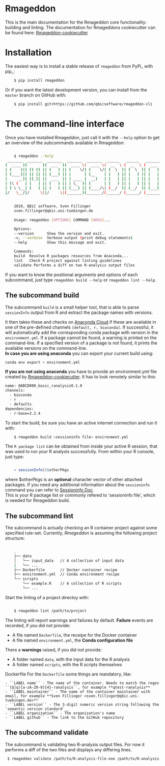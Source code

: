 # Rmageddon

This is the main documentation for the Rmageddon core functionality: building and linting. The documentation for Rmageddons cookiecutter can be found here: [Rmageddon-cookiecutter](Rmageddon-cookiecutter)


Installation
============

The easiest way is to install a stable release of ``rmageddon`` from PyPi_ with pip_:


```bash 
    $ pip install rmageddon
```


Or if you want the latest development version, you can install from the ``master`` branch on GitHub with:

```bash
    $ pip install git+https://github.com/qbicsoftware/rmageddon-cli
```


The command-line interface
===========================

Once you have installed Rmageddon, just call it with the ``--help`` option to get an overview of the subcommands
available in Rmageddon:

```bash

    $ rmageddon --help
 _______  _______  _______  _______  _______  ______   ______   _______  _       
(  ____ )(       )(  ___  )(  ____ \(  ____ \(  __  \ (  __  \ (  ___  )( (    /|
| (    )|| () () || (   ) || (    \/| (    \/| (  \  )| (  \  )| (   ) ||  \  ( |
| (____)|| || || || (___) || |      | (__    | |   ) || |   ) || |   | ||   \ | |
|     __)| |(_)| ||  ___  || | ____ |  __)   | |   | || |   | || |   | || (\ \) |
| (\ (   | |   | || (   ) || | \_  )| (      | |   ) || |   ) || |   | || | \   |
| ) \ \__| )   ( || )   ( || (___) || (____/\| (__/  )| (__/  )| (___) || )  \  |
|/   \__/|/     \||/     \|(_______)(_______/(______/ (______/ (_______)|/    )_)
                                                                                 
                                                  
    2019, QBiC software, Sven Fillinger
    sven.fillinger@qbic.uni-tuebingen.de
        
    Usage: rmageddon [OPTIONS] COMMAND [ARGS]...

    Options:
    --version      Show the version and exit.
    -v, --verbose  Verbose output (print debug statements)
    --help         Show this message and exit.

    Commands:
    build  Resolve R packages resources from Anaconda...
    lint   Check R project against linting guidelines
    validate Performs a diff on two R-analysis output files
```


If you want to know the positional arguments and options of each subcommand, just type ``rmageddon build --help`` or 
``rmageddon lint --help``.


The subcommand <b>build</b>
----------------------

The subcommand ``build`` is a small helper tool, that is able to parse ``sessionInfo`` output from R and extract the package names with versions.

It then takes these and checks on [Anaconda Cloud](https://anaconda.org/) if these are available in one of the pre-defined channels `[default, r, bioconda]`. If successful, it will automatically add the corresponding conda package with version in the `environment.yml`. If a package cannot be found, a warning is printed on the command-line.
If a specified version of a package is not found, it prints the available versions on the command-line.    
**In case you are using anaconda** you can export your current build using:
```bash
conda env export > environment.yml
```
**If you are not using anaconda** you have to provide an environment.yml file created by [Rmageddon-cookiecutter](doc/Rmageddon-cookiecutter.md). It has to look remotely similar to this:    
```bash
name: QABCD000_basic_ranalysis0.1.0    
channels:    
  - bioconda    
  - r    
  - defaults    
dependencies:    
  - r-base=3.2.4    
```


To start the build, be sure you have an active internet connection and run it with:

```bash 
    $ rmageddon build <sessioninfo file> environment.yml
```

The ``R package list`` can be obtained from inside your active R session, that was used to run your R analysis successfully. From within your R console, just type:

```R

    > sessionInfo()$otherPkgs
```
where $otherPkgs is an **optional** character vector of other attached packages.
If you need any additional information about the ``sessioninfo`` command you can refer to [Sessioninfo Doc](https://www.rdocumentation.org/packages/utils/versions/3.5.3/topics/sessionInfo).          
This is your R package list or commonly refered to 'sessioninfo file', which is needed for Rmageddon build.


The subcommand <b>lint</b>
---------------------

The subcommand <lint> is actually checking an R container project against some specified rule-set. Currently, *Rmageddon* is assuming the following project structure:
```bash

    .
    ├── data
    │   └── input_data   // A collection of input data
    |   └── ...
    ├── Dockerfile       // Docker container recipe
    ├── environment.yml  // Conda environment recipe
    └── scripts
        └── example.R    // A collection of R scripts
        └── ...
```

Start the linting of a project directoy with:

```bash

    $ rmageddon lint /path/to/project
```
 
The linting will report warnings and failures by default. **Failure** events are recorded, if you did not provide:

- A file named ``Dockerfile``, the receipe for the Docker container 
- A file named ``environment.yml``, the **Conda configuration file**

There a **warnings** raised, if you did not provide:

- A folder named ``data``, with the input data for the R analysis
- A folder named ``scripts``, with the R scripts themselves

Dockerfile 
    For the ``Dockerfile`` some things are mandatory, like:
        
    - ``LABEL name`` - The name of the container. Needs to match the regex ``(Q|q)[a-zA-Z0-9]{4}-ranalysis``, for example **qtest-ranalysis**
    - ``LABEL maintainer`` - The name of the container maintainer with email, for example **Sven Fillinger <sven.fillinger@qbic.uni-tuebingen.de>**
    - ``LABEL version`` - The 3-digit numeric version string following the `semantic version standard`__
    - ``LABEL organization`` - The organization's name
    - ``LABEL github`` - The link to the GitHub repository

The subcommand <b>validate</b>
---------------------
The subcommand <validate> is validating two R-analysis output files. For now it performs a diff of the two files and displays any differing lines.
```bash
 $ rmageddon validate /path/to/R-analysis-file-one /path/to/R-analysis-file-two
```    
